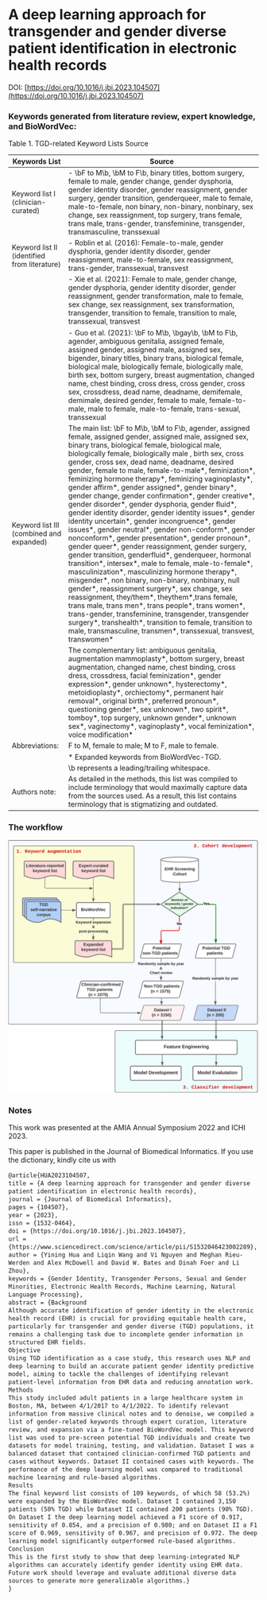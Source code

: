 # A deep learning approach for transgender and gender diverse patient identification in electronic health records
DOI: [https://doi.org/10.1016/j.jbi.2023.104507](https://doi.org/10.1016/j.jbi.2023.104507)

### Keywords generated from literature review, expert knowledge, and BioWordVec:
Table 1. TGD-related Keyword Lists Source

| Keywords List                                 | Source                               |
|----------------------------------------------|--------------------------------------|
| Keyword list I (clinician-curated)           | - \bF to M\b, \bM to F\b, binary titles, bottom surgery, female to male, gender change, gender dysphoria, gender identity disorder, gender reassignment, gender surgery, gender transition, genderqueer, male to female, male-to-female, non binary, non-binary, nonbinary, sex change, sex reassignment, top surgery, trans female, trans male, trans-gender, transfeminine, transgender, transmasculine, transsexual |
| Keyword list II (identified from literature)  | - Roblin et al. (2016): Female-to-male, gender dysphoria, gender identity disorder, gender reassignment, male-to-female, sex reassignment, trans-gender, transsexual, transvest |
|                                              | - Xie et al. (2021): Female to male, gender change, gender dysphoria, gender identity disorder, gender reassignment, gender transformation, male to female, sex change, sex reassignment, sex transformation, transgender, transition to female, transition to male, transsexual, transvest |
|                                              | - Guo et al. (2021): \bF to M\b, \bgay\b, \bM to F\b, agender, ambiguous genitalia, assigned female, assigned gender, assigned male, assigned sex, bigender, binary titles, binary trans, biological female, biological male, biologically female, biologically male, birth sex, bottom surgery, breast augmentation, changed name, chest binding, cross dress, cross gender, cross sex, crossdress, dead name, deadname, demifemale, demimale, desired gender, female to male, female-to-male, male to female, male-to-female, trans-sexual, transsexual |
| Keyword list III (combined and expanded)      | The main list: \bF to M\b, \bM to F\b, agender, assigned female, assigned gender, assigned male, assigned sex, binary trans, biological female, biological male, biologically female, biologically male , birth sex, cross gender, cross sex, dead name, deadname, desired gender, female to male, female-to-male*, feminization*, feminizing hormone therapy*, feminizing vaginoplasty*, gender affirm*, gender assigned*, gender binary*, gender change, gender confirmation*, gender creative*, gender disorder*, gender dysphoria, gender fluid*, gender identity disorder, gender identity issues*, gender identity uncertain*, gender incongruence*, gender issues*, gender neutral*, gender non-conform*, gender nonconform*, gender presentation*, gender pronoun*, gender queer*, gender reassignment, gender surgery, gender transition, genderfluid*, genderqueer, hormonal transition*, intersex*, male to female, male-to-female*, masculinization*, masculinizing hormone therapy*, misgender*, non binary, non-binary, nonbinary, null gender*, reassignment surgery*, sex change, sex reassignment, they/them*, theythem*,trans female, trans male, trans men*, trans people*, trans women*, trans-gender, transfeminine, transgender, transgender surgery*, transhealth*, transition to female, transition to male, transmasculine, transmen*, transsexual, transvest, transwomen* |
|                                              | The complementary list: ambiguous genitalia, augmentation mammoplasty*, bottom surgery, breast augmentation, changed name, chest binding, cross dress, crossdress, facial feminization*, gender expression*, gender unknown*, hysterectomy*, metoidioplasty*, orchiectomy*, permanent hair removal*, original birth*, preferred pronoun*, questioning gender*, sex unknown*, two spirit*, tomboy*, top surgery, unknown gender*, unknown sex*, vaginectomy*, vaginoplasty*, vocal feminization*, voice modification* |
| Abbreviations:                                | F to M, female to male; M to F, male to female. |
|                                              | * Expanded keywords from BioWordVec-TGD. |
|                                              | \b represents a leading/trailing whitespace. |
| Authors note:                                | As detailed in the methods, this list was compiled to include terminology that would maximally capture data from the sources used. As a result, this list contains terminology that is stigmatizing and outdated. |


### The workflow
![Workflow](https://github.com/ningkko/TGD_identification/blob/main/workflow.jpg)

### Notes
This work was presented at the AMIA Annual Symposium 2022 and ICHI 2023.

This paper is published in the Journal of Biomedical Informatics. If you use the dictionary, kindly cite us with
```
@article{HUA2023104507,
title = {A deep learning approach for transgender and gender diverse patient identification in electronic health records},
journal = {Journal of Biomedical Informatics},
pages = {104507},
year = {2023},
issn = {1532-0464},
doi = {https://doi.org/10.1016/j.jbi.2023.104507},
url = {https://www.sciencedirect.com/science/article/pii/S1532046423002289},
author = {Yining Hua and Liqin Wang and Vi Nguyen and Meghan Rieu-Werden and Alex McDowell and David W. Bates and Dinah Foer and Li Zhou},
keywords = {Gender Identity, Transgender Persons, Sexual and Gender Minorities, Electronic Health Records, Machine Learning, Natural Language Processing},
abstract = {Background
Although accurate identification of gender identity in the electronic health record (EHR) is crucial for providing equitable health care, particularly for transgender and gender diverse (TGD) populations, it remains a challenging task due to incomplete gender information in structured EHR fields.
Objective
Using TGD identification as a case study, this research uses NLP and deep learning to build an accurate patient gender identity predictive model, aiming to tackle the challenges of identifying relevant patient-level information from EHR data and reducing annotation work.
Methods
This study included adult patients in a large healthcare system in Boston, MA, between 4/1/2017 to 4/1/2022. To identify relevant information from massive clinical notes and to denoise, we compiled a list of gender-related keywords through expert curation, literature review, and expansion via a fine-tuned BioWordVec model. This keyword list was used to pre-screen potential TGD individuals and create two datasets for model training, testing, and validation. Dataset I was a balanced dataset that contained clinician-confirmed TGD patients and cases without keywords. Dataset II contained cases with keywords. The performance of the deep learning model was compared to traditional machine learning and rule-based algorithms.
Results
The final keyword list consists of 109 keywords, of which 58 (53.2%) were expanded by the BioWordVec model. Dataset I contained 3,150 patients (50% TGD) while Dataset II contained 200 patients (90% TGD). On Dataset I the deep learning model achieved a F1 score of 0.917, sensitivity of 0.854, and a precision of 0.980; and on Dataset II a F1 score of 0.969, sensitivity of 0.967, and precision of 0.972. The deep learning model significantly outperformed rule-based algorithms.
Conclusion
This is the first study to show that deep learning-integrated NLP algorithms can accurately identify gender identity using EHR data. Future work should leverage and evaluate additional diverse data sources to generate more generalizable algorithms.}
}
```
